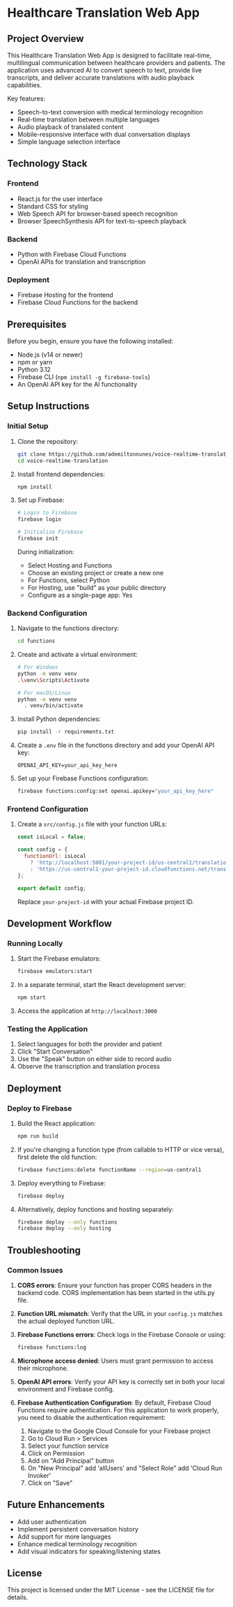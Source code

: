 # Healthcare Translation Web App

## Project Overview

This Healthcare Translation Web App is designed to facilitate real-time, multilingual communication between healthcare providers and patients. The application uses advanced AI to convert speech to text, provide live transcripts, and deliver accurate translations with audio playback capabilities.

Key features:
- Speech-to-text conversion with medical terminology recognition
- Real-time translation between multiple languages
- Audio playback of translated content
- Mobile-responsive interface with dual conversation displays
- Simple language selection interface

## Technology Stack

### Frontend
- React.js for the user interface
- Standard CSS for styling
- Web Speech API for browser-based speech recognition
- Browser SpeechSynthesis API for text-to-speech playback

### Backend
- Python with Firebase Cloud Functions
- OpenAI APIs for translation and transcription

### Deployment
- Firebase Hosting for the frontend
- Firebase Cloud Functions for the backend

## Prerequisites

Before you begin, ensure you have the following installed:
- Node.js (v14 or newer)
- npm or yarn
- Python 3.12
- Firebase CLI (`npm install -g firebase-tools`)
- An OpenAI API key for the AI functionality

## Setup Instructions

### Initial Setup

1. Clone the repository:
   ```bash
   git clone https://github.com/ademiltonnunes/voice-realtime-translation.git
   cd voice-realtime-translation
   ```

2. Install frontend dependencies:
   ```bash
   npm install
   ```

3. Set up Firebase:
   ```bash
   # Login to Firebase
   firebase login
   
   # Initialize Firebase
   firebase init
   ```
   
   During initialization:
   - Select Hosting and Functions
   - Choose an existing project or create a new one
   - For Functions, select Python
   - For Hosting, use "build" as your public directory
   - Configure as a single-page app: Yes

### Backend Configuration

1. Navigate to the functions directory:
   ```bash
   cd functions
   ```

2. Create and activate a virtual environment:
   ```bash
   # For Windows
   python -m venv venv
   .\venv\Scripts\Activate
   
   # For macOS/Linux
   python -m venv venv
     . venv/bin/activate
   ```

3. Install Python dependencies:
   ```bash
   pip install -r requirements.txt
   ```

4. Create a `.env` file in the functions directory and add your OpenAI API key:
   ```
   OPENAI_API_KEY=your_api_key_here
   ```

5. Set up your Firebase Functions configuration:
   ```bash
   firebase functions:config:set openai.apikey="your_api_key_here"
   ```

### Frontend Configuration

1. Create a `src/config.js` file with your function URLs:
   ```javascript
   const isLocal = false;

   const config = {
     functionUrl: isLocal
       ? 'http://localhost:5001/your-project-id/us-central1/translationService'
       : 'https://us-central1-your-project-id.cloudfunctions.net/translationService'
   };

   export default config;
   ```

   Replace `your-project-id` with your actual Firebase project ID.

## Development Workflow

### Running Locally

1. Start the Firebase emulators:
   ```bash
   firebase emulators:start
   ```

2. In a separate terminal, start the React development server:
   ```bash
   npm start
   ```

3. Access the application at `http://localhost:3000`

### Testing the Application

1. Select languages for both the provider and patient
2. Click "Start Conversation"
3. Use the "Speak" button on either side to record audio
4. Observe the transcription and translation process

## Deployment

### Deploy to Firebase

1. Build the React application:
   ```bash
   npm run build
   ```

2. If you're changing a function type (from callable to HTTP or vice versa), first delete the old function:
   ```bash
   firebase functions:delete functionName --region=us-central1
   ```

3. Deploy everything to Firebase:
   ```bash
   firebase deploy
   ```

4. Alternatively, deploy functions and hosting separately:
   ```bash
   firebase deploy --only functions
   firebase deploy --only hosting
   ```

## Troubleshooting

### Common Issues

1. **CORS errors**: Ensure your function has proper CORS headers in the backend code. CORS implementation has been started in the utils.py file.


2. **Function URL mismatch**: Verify that the URL in your `config.js` matches the actual deployed function URL.

3. **Firebase Functions errors**: Check logs in the Firebase Console or using:
   ```bash
   firebase functions:log
   ```

4. **Microphone access denied**: Users must grant permission to access their microphone.

5. **OpenAI API errors**: Verify your API key is correctly set in both your local environment and Firebase config.

6. **Firebase Authentication Configuration**: By default, Firebase Cloud Functions require authentication. For this application to work properly, you need to disable the authentication requirement:

   1. Navigate to the Google Cloud Console for your Firebase project
   2. Go to Cloud Run > Services
   3. Select your function service
   4. Click on Permission
   5. Add on "Add Principal" button
   6. On "New Principal" add 'allUsers' and "Select Role" add 'Cloud Run Invoker'
   7. Click on "Save"


## Future Enhancements

- Add user authentication
- Implement persistent conversation history
- Add support for more languages
- Enhance medical terminology recognition
- Add visual indicators for speaking/listening states

## License

This project is licensed under the MIT License - see the LICENSE file for details.